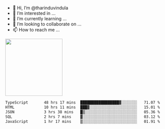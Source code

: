 - 👋 Hi, I’m @tharinduvindula
- 👀 I’m interested in ...
- 🌱 I’m currently learning ...
- 💞️ I’m looking to collaborate on ...
- 📫 How to reach me ...

<!---
tharinduvindula/tharinduvindula is a ✨ special ✨ repository because its `README.md` (this file) appears on your GitHub profile.
You can click the Preview link to take a look at your changes.
--->

<img height="180em" src="https://github-readme-stats.vercel.app/api?username=tharinduvindula&show_icons=true&hide_border=false&&count_private=true&include_all_commits=true" />


<!--START_SECTION:waka-->

```txt
TypeScript       48 hrs 17 mins  █████████████████▓░░░░░░░   71.07 %
HTML             10 hrs 11 mins  ███▓░░░░░░░░░░░░░░░░░░░░░   15.01 %
JSON             3 hrs 38 mins   █▒░░░░░░░░░░░░░░░░░░░░░░░   05.36 %
SQL              2 hrs 7 mins    ▓░░░░░░░░░░░░░░░░░░░░░░░░   03.12 %
JavaScript       1 hr 17 mins    ▒░░░░░░░░░░░░░░░░░░░░░░░░   01.91 %
```

<!--END_SECTION:waka-->
